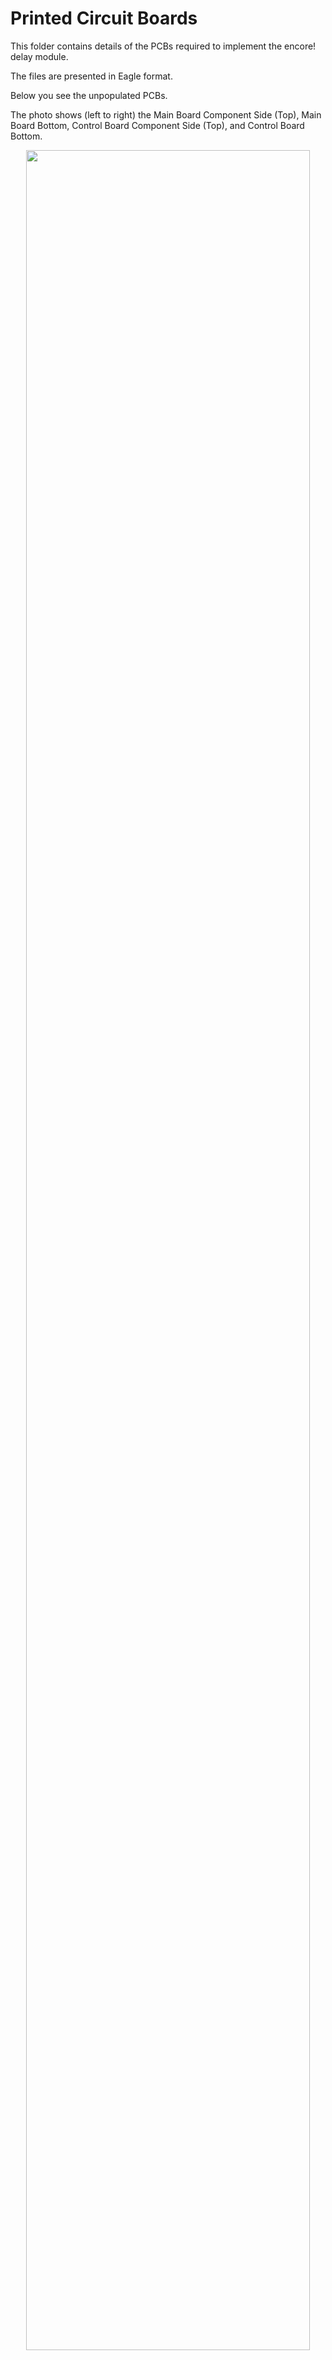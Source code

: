 # Printed Circuit Boards

This folder contains details of the PCBs required to implement the encore! delay module.

The files are presented in Eagle format.

Below you see the unpopulated PCBs.

The photo shows (left to right) the Main Board Component Side (Top), Main Board Bottom, Control Board Component Side (Top), and Control Board Bottom. 

<p width=100%, align="center">
<img width=95%, src="https://github.com/m0xpd/encore/assets/3152962/c6081ed0-4437-4559-802b-bfd7dc983705">
</p>  

Images of the main board on this repository are currently of a v1 protoype which included an error (a missing resistor), which is corrected in the design files.

## Main Board Capacitors 

The [BoM](https://github.com/m0xpd/encore/blob/main/PCBs/encore%20Main%20Board%20v2%20BoM.txt) is presented in the standard EAGLE format, which is verbose and not always helpful. A description of the capacitors used on the main board is given 
below (refer to the [schematic](https://user-images.githubusercontent.com/3152962/246648781-e0986f40-e248-4756-a811-1461d0e43b70.png) for component idents).

De-coupling capacitors C1, C2, C12, C13, C9, C20, C21 and modulate/de-modulate capacitors for the PT2399, C23, C24, C30, C32 (all having value quoted as 
“0.1u” in the BoM) are disc ceramics with 0.2-inch pitch.

Filter / coupling capacitors (C5, C7, C8, C14, C15, C16, C17, C18, C19, C25, C27, C28, C31, C33) are ceramics (for pF values), or multi-layer ceramics 
(for nF values) with 0.1-inch pitch. Some of these also have value 0.1uF, but they are differentiated from the 0.2-inch pitch parts in the BoM by being quoted 
as having value '100n'.

Polarized capacitors with 0.1-inch pitch are used for power supply smoothing (C3, C4, C10, C11), smoothing the mid-rail voltage of the PT2399 (C22) and 
d.c. blocking (C26, C29).

There is NO C6, due to an indexing error on my part.

## Control Board Components

Certain components on the control board have mechanical as well as electrical significance.

VR2 VR3 and VR4 are 9mm Vertical Alpha potentiometers [such as these](https://www.thonk.co.uk/shop/alpha-9mm-pots-vertical-t18/)

SK1:SK10 are [Thonkiconn](https://www.thonk.co.uk/shop/thonkiconn/) 3.5mm jack sockets

The combination of the alpha potentiometers and the Thonkiconn jacks gives the correct spacing between the Control Board and the Front Panel.

VR1 and VR5 are Song Huei 9mm Trim Pots, such as [these](https://www.thonk.co.uk/shop/ttpots/)

## Board Interface

Electrical and Mechanical Interface between the Main and Control Boards is achieved using 20-way 0.1-inch headers (JP1 & JP2). These are preferably a 
male component on the Main Board and a female component on the Control Board. I find it convenient to buy packs of 40-way headers and cut down to size.
